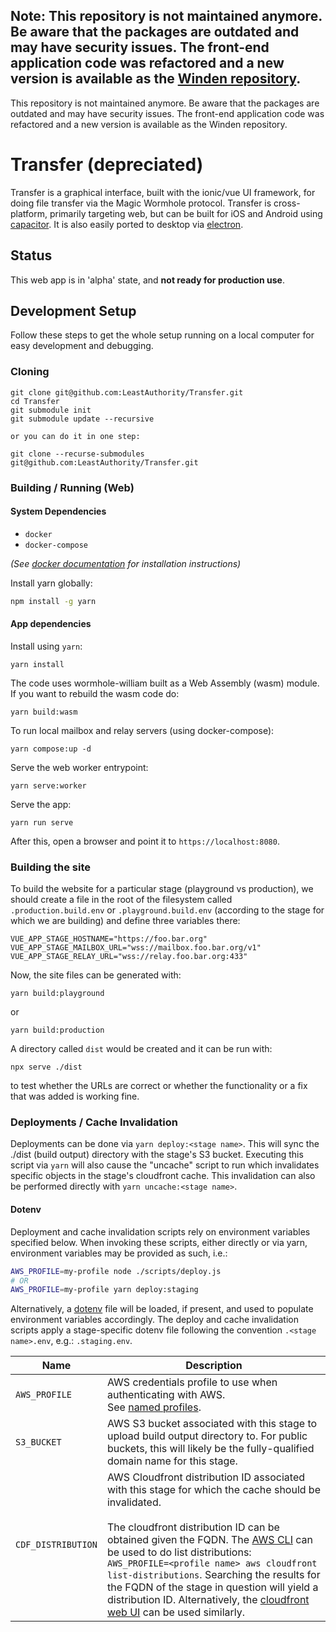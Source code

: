 ## **Note:** This repository is not maintained anymore. Be aware that the packages are outdated and may have security issues. The front-end application code was refactored and a new version is available as the [Winden repository](https://github.com/LeastAuthority/winden).

This repository is not maintained anymore. Be aware that the packages are outdated and may have security issues. The front-end application code was refactored and a new version is available as the Winden repository.

# Transfer (**depreciated**)

Transfer is a graphical interface, built with the ionic/vue UI framework, for doing file transfer via the Magic Wormhole protocol.
Transfer is cross-platform, primarily targeting web, but can be built for iOS and Android using [capacitor](https://capacitorjs.com/).
It is also easily ported to desktop via [electron](https://www.electronjs.org/).

## Status

This web app is in 'alpha' state, and **not ready for production use**.

## Development Setup

Follow these steps to get the whole setup running on a local computer for easy development and debugging.

### Cloning

```
git clone git@github.com:LeastAuthority/Transfer.git
cd Transfer
git submodule init
git submodule update --recursive

or you can do it in one step:

git clone --recurse-submodules git@github.com:LeastAuthority/Transfer.git

```

### Building / Running (Web)

#### System Dependencies

- `docker`
- `docker-compose`

_(See [docker documentation]() for installation instructions)_

Install yarn globally:

```bash
npm install -g yarn
```

#### App dependencies

Install using `yarn`:

```
yarn install
```

The code uses wormhole-william built as a Web Assembly (wasm) module. If you want
to rebuild the wasm code do:

```
yarn build:wasm
```

To run local mailbox and relay servers (using docker-compose):

```
yarn compose:up -d
```

Serve the web worker entrypoint:

```
yarn serve:worker
```

Serve the app:

```
yarn run serve
```

After this, open a browser and point it to `https://localhost:8080`.

### Building the site

To build the website for a particular stage (playground vs
production), we should create a file in the root of the filesystem
called `.production.build.env` or `.playground.build.env` (according
to the stage for which we are building) and define three variables there:

```
VUE_APP_STAGE_HOSTNAME="https://foo.bar.org"
VUE_APP_STAGE_MAILBOX_URL="wss://mailbox.foo.bar.org/v1"
VUE_APP_STAGE_RELAY_URL="wss://relay.foo.bar.org:433"
```

Now, the site files can be generated with:

```
yarn build:playground
```

or

```
yarn build:production
```

A directory called `dist` would be created and it can be run with:

```
npx serve ./dist
```

to test whether the URLs are correct or whether the functionality or a
fix that was added is working fine.

### Deployments / Cache Invalidation

Deployments can be done via `yarn deploy:<stage name>`.
This will sync the ./dist (build output) directory with the stage's S3 bucket.
Executing this script via `yarn` will also cause the "uncache" script to run which invalidates specific objects in the stage's cloudfront cache.
This invalidation can also be performed directly with `yarn uncache:<stage name>`.

#### Dotenv

Deployment and cache invalidation scripts rely on environment variables specified below.
When invoking these scripts, either directly or via yarn, environment variables may be provided as such, i.e.:

```bash
AWS_PROFILE=my-profile node ./scripts/deploy.js
# OR
AWS_PROFILE=my-profile yarn deploy:staging
```

Alternatively, a [dotenv](https://github.com/motdotla/dotenv#readme) file will be loaded, if present, and used to populate environment variables accordingly.
The deploy and cache invalidation scripts apply a stage-specific dotenv file following the convention `.<stage name>.env`, e.g.: `.staging.env`.

| Name               | Description                                                                                                                                                                                                                                                                                                                                                                                                                                                                                                                                               |
| ------------------ | --------------------------------------------------------------------------------------------------------------------------------------------------------------------------------------------------------------------------------------------------------------------------------------------------------------------------------------------------------------------------------------------------------------------------------------------------------------------------------------------------------------------------------------------------------- |
| `AWS_PROFILE`      | AWS credentials profile to use when authenticating with AWS.<br/>See [named profiles](https://docs.aws.amazon.com/cli/latest/userguide/cli-configure-profiles.html).                                                                                                                                                                                                                                                                                                                                                                                      |
| `S3_BUCKET`        | AWS S3 bucket associated with this stage to upload build output directory to. For public buckets, this will likely be the fully-qualified domain name for this stage.                                                                                                                                                                                                                                                                                                                                                                                     |
| `CDF_DISTRIBUTION` | AWS Cloudfront distribution ID associated with this stage for which the cache should be invalidated.<br/><br/>The cloudfront distribution ID can be obtained given the FQDN. The [AWS CLI](https://aws.amazon.com/cli/) can be used to do list distributions: ` AWS_PROFILE=<profile name> aws cloudfront list-distributions`. Searching the results for the FQDN of the stage in question will yield a distribution ID. Alternatively, the [cloudfront web UI](https://console.aws.amazon.com/cloudfront/v3/home?#/distributions) can be used similarly. |
